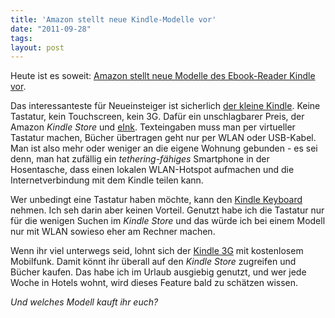 ```yaml
---
title: 'Amazon stellt neue Kindle-Modelle vor'
date: "2011-09-28"
tags: 
layout: post
---
```

Heute ist es soweit: [Amazon stellt neue Modelle des Ebook-Reader Kindle vor][1].

Das interessanteste für Neueinsteiger ist sicherlich [der kleine Kindle][2]. Keine Tastatur, kein Touchscreen, kein 3G. Dafür ein unschlagbarer Preis, der Amazon *Kindle Store* und [eInk][3]. Texteingaben muss man per virtueller Tastatur machen, Bücher übertragen geht nur per WLAN oder USB-Kabel. Man ist also mehr oder weniger an die eigene Wohnung gebunden - es sei denn, man hat zufällig ein *tethering-fähiges* Smartphone in der Hosentasche, dass einen lokalen WLAN-Hotspot aufmachen und die Internetverbindung mit dem Kindle teilen kann.

Wer unbedingt eine Tastatur haben möchte, kann den [Kindle Keyboard][4] nehmen. Ich seh darin aber keinen Vorteil. Genutzt habe ich die Tastatur nur für die wenigen Suchen im *Kindle Store* und das würde ich bei einem Modell nur mit WLAN sowieso eher am Rechner machen.

Wenn ihr viel unterwegs seid, lohnt sich der [Kindle 3G][5] mit kostenlosem Mobilfunk. Damit könnt ihr überall auf den *Kindle Store* zugreifen und Bücher kaufen. Das habe ich im Urlaub ausgiebig genutzt, und wer jede Woche in Hotels wohnt, wird dieses Feature bald zu schätzen wissen.

*Und welches Modell kauft ihr euch?*

[1]: http://www.amazon.de/Kindle-eReader-Wi-Fi-Display-deutsches/dp/B0051QVF7A/kopisde-21
[2]: http://www.amazon.de/Kindle-eReader-Wi-Fi-Display-deutsches/dp/B0051QVF7A/kopisde-21
[3]: http://de.wikipedia.org/wiki/Elektronisches_Papier
[4]: http://www.amazon.de/Kindle-Wireless-Reader-Wifi-Leseger%C3%A4t/dp/B003DZ1Y8Q/kopisde-21
[5]: http://www.amazon.de/Kindle-Wireless-Reader-3g-Leseger%C3%A4t/dp/B003DZ1Y7M/kopisde-21
